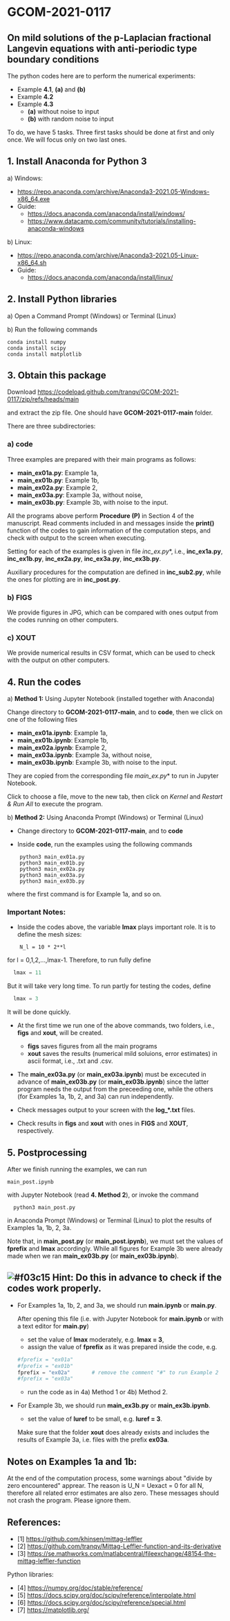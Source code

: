 # GCOM-2021-0117

## **On mild solutions of the p-Laplacian fractional Langevin equations with anti-periodic type boundary conditions**

The python codes here are to perform the numerical experiments:

+ Example **4.1**, **(a)** and **(b)** 
+ Example **4.2**
+ Example **4.3** 
  + **(a)** without noise to input
  + **(b)** with random noise to input 

To do, we have 5 tasks. Three first tasks should be done at first and only once. We will focus only on two last ones. 

## **1. Install Anaconda for Python 3** 

  a) Windows: 
  
  + https://repo.anaconda.com/archive/Anaconda3-2021.05-Windows-x86_64.exe
  + Guide: 
      + https://docs.anaconda.com/anaconda/install/windows/
      + https://www.datacamp.com/community/tutorials/installing-anaconda-windows

  b) Linux: 
  + https://repo.anaconda.com/archive/Anaconda3-2021.05-Linux-x86_64.sh
  + Guide:     
    + https://docs.anaconda.com/anaconda/install/linux/

## **2. Install Python libraries**

  a) Open a Command Prompt (Windows) or Terminal (Linux)
  
  b) Run the following commands
  
    conda install numpy
    conda install scipy
    conda install matplotlib

## **3. Obtain this package**

  Download https://codeload.github.com/tranqv/GCOM-2021-0117/zip/refs/heads/main
  
  and extract the zip file. One should have **GCOM-2021-0117-main** folder. 
  
  There are three subdirectories: 
  
###  a) **code**
    
  Three examples are prepared with their main programs as follows:
     
  + **main_ex01a.py**:  Example 1a,  
  + **main_ex01b.py**:  Example 1b, 
  + **main_ex02a.py**:  Example 2,  
  + **main_ex03a.py**:  Example 3a, without noise,
  + **main_ex03b.py**:  Example 3b, with noise to the input. 

  All the programs above perform **Procedure (P)** in Section 4 of the manuscript. Read comments included in and messages inside the **print()** function of the codes to gain information of the computation steps, and check with output to the screen when executing.
  
  Setting for each of the examples is given in file **inc_ex*.py**, i.e., **inc_ex1a.py**, **inc_ex1b.py**, **inc_ex2a.py**, **inc_ex3a.py**, **inc_ex3b.py**.
  
  Auxiliary procedures for the computation are defined in **inc_sub2.py**, while the ones for plotting are in **inc_post.py**.
  
###  b) **FIGS**

  We provide figures in JPG, which can be compared with ones output from the codes running on other computers.
  
###  c) **XOUT**

  We provide numerical results in CSV format, which can be used to check with the output on other computers.
 
  ## **4. Run the codes**
  
  a) **Method 1:** Using Jupyter Notebook (installed together with Anaconda)
  
  Change directory to **GCOM-2021-0117-main**, and to **code**, then we click on one of the following files
  
  + **main_ex01a.ipynb**:  Example 1a,  
  + **main_ex01b.ipynb**:  Example 1b, 
  + **main_ex02a.ipynb**:  Example 2,  
  + **main_ex03a.ipynb**:  Example 3a, without noise,
  + **main_ex03b.ipynb**:  Example 3b, with noise to the input. 

  They are copied from the corresponding file **main_ex*.py** to run in Jupyter Notebook.

  Click to choose a file, move to the new tab, then click on _Kernel_ and _Restart & Run All_ to execute the program.

  b) **Method 2:** Using Anaconda Prompt (Windows) or Terminal (Linux)
  
  + Change directory to **GCOM-2021-0117-main**, and to **code**

  + Inside **code**, run the examples using the following commands 
  
  ```
      python3 main_ex01a.py
      python3 main_ex01b.py
      python3 main_ex02a.py
      python3 main_ex03a.py
      python3 main_ex03b.py
  ```
   where the first command is for Example 1a, and so on.

### **Important Notes:**
  + Inside the codes above, the variable **lmax** plays important role. It is to define the mesh sizes:
  ```
      N_l = 10 * 2**l 
  ```
  for l = 0,1,2,...,lmax-1. Therefore, to run fully define 
  
  ```python
    lmax = 11
  ```
  But it will take very long time. To run partly for testing the codes, define
  
  ```python
    lmax = 3
  ```
  It will be done quickly.
  
  + At the first time we run one of the above commands, two folders, i.e., **figs** and **xout**, will be created.
    + **figs** saves figures from all the main programs
    + **xout** saves the results (numerical mild soluions, error estimates) in ascii format, i.e., .txt and .csv.
    
  + The **main_ex03a.py** (or **main_ex03a.ipynb**) must be excecuted in advance of **main_ex03b.py** (or **main_ex03b.ipynb**) since the latter program needs the output from the preceeding one, while the others (for Examples 1a, 1b, 2, and 3a) can run independently.
  + Check messages output to your screen with the **log_*.txt** files.
  + Check results in **figs** and **xout** with ones in **FIGS** and **XOUT**, respectively.
      
## **5. Postprocessing**
   
  After we finish running the examples, we can run 
  
    main_post.ipynb
  
  with Jupyter Notebook (read **4. Method 2**), or invoke the command 
  
      python3 main_post.py
      
  in Anaconda Prompt (Windows) or Terminal (Linux) to plot the results of Examples 1a, 1b, 2, 3a. 
  
  Note that, in **main_post.py** (or **main_post.ipynb**), we must set the values of **fprefix** and **lmax** accordingly.
  While all figures for Example 3b were already made when we ran **main_ex03b.py** (or **main_ex03b.ipynb**).
    

  
## ![#f03c15](https://via.placeholder.com/15/f03c15/000000?text=+) **Hint:** Do this in advance to check if the codes work properly.

+ For Examples 1a, 1b, 2, and 3a, we should run **main.ipynb** or **main.py**.

    After opening this file (i.e. with Jupyter Notebook for **main.ipynb** or with a text editor for **main.py**)
    
    + set the value of **lmax** moderately, e.g. **lmax = 3**, 
    + assign the value of **fprefix** as it was prepared inside the code, e.g.
    ```python
    #fprefix = "ex01a"
    #fprefix = "ex01b"
    fprefix = "ex02a"       # remove the comment "#" to run Example 2
    #fprefix = "ex03a"
    ```
    + run the code as in 4a) Method 1 or 4b) Method 2.

+ For Example  3b, we should run **main_ex3b.py** or **main_ex3b.ipynb**.

    + set the value of **luref** to be small, e.g. **luref = 3**.

  Make sure that the folder **xout** does already exists and includes the results of Example 3a, i.e. files with the prefix **ex03a**. 
  
## Notes on Examples 1a and 1b:

  At the end of the computation process, some warnings about "divide by zero encountered" apprear. The reason is U_N = Uexact = 0 for all N, therefore all related error estimates are also zero. These messages should not crash the program. Please ignore them. 

## **References:**

+ [1] https://github.com/khinsen/mittag-leffler
+ [2] https://github.com/tranqv/Mittag-Leffler-function-and-its-derivative
+ [3] https://se.mathworks.com/matlabcentral/fileexchange/48154-the-mittag-leffler-function

Python libraries: 
+ [4] https://numpy.org/doc/stable/reference/
+ [5] https://docs.scipy.org/doc/scipy/reference/interpolate.html 
+ [6] https://docs.scipy.org/doc/scipy/reference/special.html
+ [7] https://matplotlib.org/
